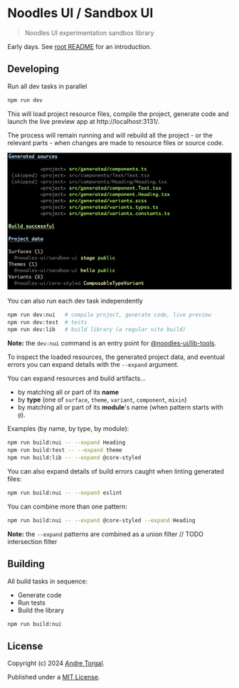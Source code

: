 # Noodles UI / Sandbox UI

> Noodles UI experimentation sandbox library

Early days. See [root README](../../../README.md) for an introduction.

## Developing

Run all dev tasks in parallel

```bash
npm run dev
```

This will load project resource files, compile the project, generate code and launch the live preview app at http://localhost:3131/.

The process will remain running and will rebuild all the project - or the relevant parts - when changes are made to resource files or source code.

![](../../support/lib-tools/resources/readme/screenshot-build-success.png)

You can also run each dev task independently

```bash
npm run dev:nui   # compile project, generate code, live preview
npm run dev:test  # tests
npm run dev:lib   # build library (a regular vite build)
```

**Note:** the `dev:nui` command is an entry point for [@noodles-ui/lib-tools](../../support/lib-tools/README.md).

To inspect the loaded resources, the generated project data, and eventual errors you can expand details with the `--expand` argument.

You can expand resources and build artifacts...

- by matching all or part of its **name**
- by **type** (one of `surface`, `theme`, `variant`, `component`, `mixin`)
- by matching all or part of its **module**'s name (when pattern starts with `@`).

Examples (by name, by type, by module):

```bash
npm run build:nui -- --expand Heading
npm run build:test -- --expand theme
npm run build:lib -- --expand @core-styled
```

You can also expand details of build errors caught when linting generated files:

```bash
npm run build:nui -- --expand eslint
```

You can combine more than one pattern:

```bash
npm run build:nui -- --expand @core-styled --expand Heading
```

**Note:** the `--expand` patterns are combined as a union filter
// TODO intersection filter

## Building

All build tasks in sequence:

- Generate code
- Run tests
- Build the library

```bash
npm run build:nui
```

## License

Copyright (c) 2024 [Andre Torgal](https://andretorgal.com/).

Published under a [MIT License](https://andrezero.mit-license.org/2024).
